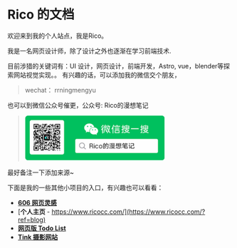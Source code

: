 # Rico 的文档
欢迎来到我的个人站点，我是Rico。

我是一名网页设计师，除了设计之外也逐渐在学习前端技术.

目前涉猎的关键词有：UI 设计，网页设计，前端开发，Astro, vue，blender等探索网站视觉实现。。
有兴趣的话，可以添加我的微信交个朋友，

> wechat： rrningmengyu

 也可以到微信公众号催更，公众号:  Rico的漫想笔记
> <img src="_images/wechatcode.png" alt="公众号二维码"
title="公众号二维码" width="" height="100" />

最好备注一下添加来源~

下面是我的一些其他小项目的入口，有兴趣也可以看看：
- [**606 网页灵感**](https://www.606design.art/?ref=blog)
- [**个人主页** - https://www.ricocc.com/](https://www.ricocc.com/?ref=blog)
- [**网页版 Todo List**](https://www.ricocc.com/todo/?ref=blog)
- [**Tink 摄影网站**](https://tink.606design.art/?ref=blog)
